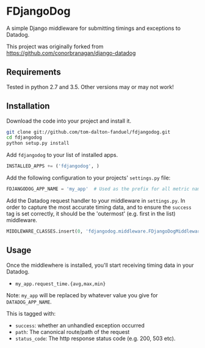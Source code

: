 # FDjangoDog

A simple Django middleware for submitting timings and exceptions to Datadog.

This project was originally forked from https://github.com/conorbranagan/django-datadog


## Requirements

Tested in python 2.7 and 3.5. Other versions may or may not work!


## Installation

Download the code into your project and install it.

```bash
git clone git://github.com/tom-dalton-fanduel/fdjangodog.git
cd fdjangodog
python setup.py install
```

Add `fdjangodog` to your list of installed apps.

```python
INSTALLED_APPS += ('fdjangodog', )
```

Add the following configuration to your projects' `settings.py` file:

```python
FDJANGODOG_APP_NAME = 'my_app'  # Used as the prefix for all metric names - e.g. this would give 'my_app.request_time'
```

Add the Datadog request handler to your middleware in `settings.py`. In order to capture the most accurate timing data,
and to ensure the `success` tag is set correctly, it should be the 'outermost' (e.g. first in the list) middleware.

```python
MIDDLEWARE_CLASSES.insert(0, 'fdjangodog.middleware.FDjangoDogMiddleware')
```


## Usage

Once the middlewhere is installed, you'll start receiving timing data in your Datadog.

- `my_app.request_time.{avg,max,min}`

Note: `my_app` will be replaced by whatever value you give for `DATADOG_APP_NAME`.

This is tagged with:
* `success`: whether an unhandled exception occurred
* `path`: The canonical route/path of the request
* `status_code`: The http response status code (e.g. 200, 503 etc).

